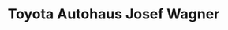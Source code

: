 ---
title: "Toyota Autohaus Josef Wagner"
url: /mayen/toyota-autohaus-josef-wagner/
shop: Autohaus
---